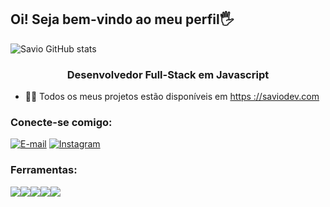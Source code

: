  <h2>Oi! Seja bem-vindo ao meu perfil🖐️</h2>
 
 ![Savio GitHub stats](https://github-readme-stats.vercel.app/api?username=Saviolss&show_icons=true&theme=onedark)
 
<h3 align="center">Desenvolvedor Full-Stack em Javascript</h3>

- 👨‍💻 Todos os meus projetos estão disponíveis em [https ://saviodev.com](https://saviodev.com)



<h3 align="left">Conecte-se comigo:</h3>
<p align="left">
 
 [![E-mail ](https://img.shields.io/badge/Gmail-D14836?style=for-the-badge&logo=gmail&logoColor=white)](mailto:dev.saviols@gmail.com)  [![Instagram ](https://img.shields.io/badge/Instagram-E4405F?style=for-the-badge&logo=instagram&logoColor=white)](https://www.instagram.com/saviols_?igsh=Mmp4NmNtZGd1YTEw) 
</p>

<h3 align="left"> Ferramentas:</h3>
<div style="display: flex">
<div style="display: inline-block">
    <img src="https://img.shields.io/badge/HTML5-E34F26?style=for-the-badge&logo=html5&logoColor=white">
</div>
<div style="display: inline-block">
    <img src="https://img.shields.io/badge/CSS3-1572B6?style=for-the-badge&logo=css3&logoColor=white">
</div>
<div style="display: inline-block">
    <img src="https://img.shields.io/badge/JavaScript-F7DF1E?style=for-the-badge&logo=javascript&logoColor=black">
</div>
<div style="display: inline-block">
    <img src="https://img.shields.io/badge/React-20232A?style=for-the-badge&logo=react&logoColor=61DAFB">
</div>
<div style="display: inline-block">
    <img src="https://img.shields.io/badge/Angular-DD0031?style=for-the-badge&logo=node.js&logoColor=white">
</div>




 
</div>

